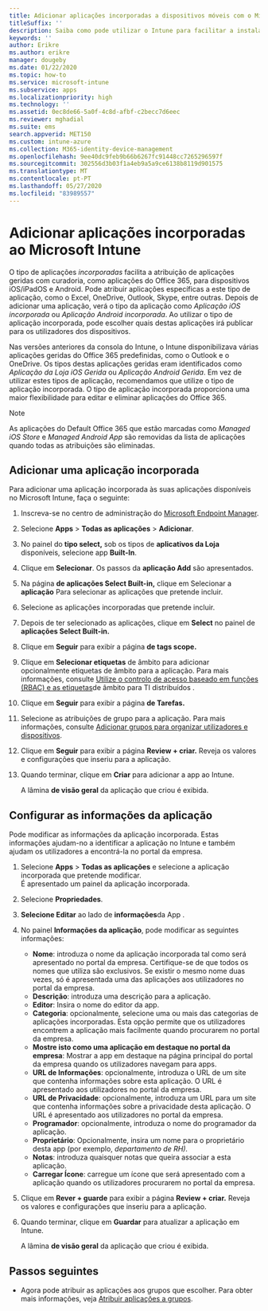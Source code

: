 ```yaml
---
title: Adicionar aplicações incorporadas a dispositivos móveis com o Microsoft Intune
titleSuffix: ''
description: Saiba como pode utilizar o Intune para facilitar a instalação de aplicações incorporadas em dispositivos móveis.
keywords: ''
author: Erikre
ms.author: erikre
manager: dougeby
ms.date: 01/22/2020
ms.topic: how-to
ms.service: microsoft-intune
ms.subservice: apps
ms.localizationpriority: high
ms.technology: ''
ms.assetid: 0ec8de66-5a0f-4c8d-afbf-c2becc7d6eec
ms.reviewer: mghadial
ms.suite: ems
search.appverid: MET150
ms.custom: intune-azure
ms.collection: M365-identity-device-management
ms.openlocfilehash: 9ee40dc9feb9b66b6267fc91448cc7265296597f
ms.sourcegitcommit: 302556d3b03f1a4eb9a5a9ce6138b8119d901575
ms.translationtype: MT
ms.contentlocale: pt-PT
ms.lasthandoff: 05/27/2020
ms.locfileid: "83989557"
---
```

# <a name="add-built-in-apps-to-microsoft-intune"></a>Adicionar aplicações incorporadas ao Microsoft Intune

O tipo de aplicações *incorporadas* facilita a atribuição de aplicações geridas com curadoria, como aplicações do Office 365, para dispositivos iOS/iPadOS e Android. Pode atribuir aplicações específicas a este tipo de aplicação, como o Excel, OneDrive, Outlook, Skype, entre outras. Depois de adicionar uma aplicação, verá o tipo da aplicação como *Aplicação iOS incorporada* ou *Aplicação Android incorporada*. Ao utilizar o tipo de aplicação incorporada, pode escolher quais destas aplicações irá publicar para os utilizadores dos dispositivos.

Nas versões anteriores da consola do Intune, o Intune disponibilizava várias aplicações geridas do Office 365 predefinidas, como o Outlook e o OneDrive. Os tipos destas aplicações geridas eram identificados como *Aplicação da Loja iOS Gerida* ou *Aplicação Android Gerida*. Em vez de utilizar estes tipos de aplicação, recomendamos que utilize o tipo de aplicação incorporada. O tipo de aplicação incorporada proporciona uma maior flexibilidade para editar e eliminar aplicações do Office 365.

>[!NOTE]
>As aplicações do Default Office 365 que estão marcadas como *Managed iOS Store* e *Managed Android App* são removidas da lista de aplicações quando todas as atribuições são eliminadas.

## <a name="add-a-built-in-app"></a>Adicionar uma aplicação incorporada

Para adicionar uma aplicação incorporada às suas aplicações disponíveis no Microsoft Intune, faça o seguinte:
1. Inscreva-se no centro de administração do [Microsoft Endpoint Manager](https://go.microsoft.com/fwlink/?linkid=2109431).
2. Selecione **Apps**  >  **Todas as aplicações**  >  **Adicionar**.
3. No painel do **tipo select,** sob os tipos de **aplicativos da Loja** disponíveis, selecione app **Built-In**.
4. Clique em **Selecionar**. Os passos da **aplicação Add** são apresentados.
5. Na página **de aplicações Select Built-in,** clique em Selecionar a **aplicação** Para selecionar as aplicações que pretende incluir.
6. Selecione as aplicações incorporadas que pretende incluir. 
7. Depois de ter selecionado as aplicações, clique em **Select** no painel de **aplicações Select Built-in.**
8. Clique em **Seguir** para exibir a página **de tags scope.**
9. Clique em **Selecionar etiquetas** de âmbito para adicionar opcionalmente etiquetas de âmbito para a aplicação. Para mais informações, consulte [Utilize o controlo de acesso baseado em funções (RBAC) e as etiquetas](../fundamentals/scope-tags.md)de âmbito para TI distribuídos .
10. Clique em **Seguir** para exibir a página **de Tarefas.**
11. Selecione as atribuições de grupo para a aplicação. Para mais informações, consulte [Adicionar grupos para organizar utilizadores e dispositivos](../fundamentals/groups-add.md). 
12. Clique em **Seguir** para exibir a página **Review + criar.** Reveja os valores e configurações que inseriu para a aplicação.
13. Quando terminar, clique em **Criar** para adicionar a app ao Intune.

    A lâmina **de visão geral** da aplicação que criou é exibida.

## <a name="configure-app-information"></a>Configurar as informações da aplicação

Pode modificar as informações da aplicação incorporada. Estas informações ajudam-no a identificar a aplicação no Intune e também ajudam os utilizadores a encontrá-la no portal da empresa.
1. Selecione **Apps**  >  **Todas as aplicações** e selecione a aplicação incorporada que pretende modificar.  
   É apresentado um painel da aplicação incorporada.
2. Selecione **Propriedades**.
3. **Selecione Editar** ao lado de **informações**da App .
4. No painel **Informações da aplicação**, pode modificar as seguintes informações:
    - **Nome**: introduza o nome da aplicação incorporada tal como será apresentado no portal da empresa. Certifique-se de que todos os nomes que utiliza são exclusivos. Se existir o mesmo nome duas vezes, só é apresentada uma das aplicações aos utilizadores no portal da empresa.
    - **Descrição**: introduza uma descrição para a aplicação. 
    - **Editor**: Insira o nome do editor da app.
    - **Categoria**: opcionalmente, selecione uma ou mais das categorias de aplicações incorporadas. Esta opção permite que os utilizadores encontrem a aplicação mais facilmente quando procurarem no portal da empresa.
    - **Mostre isto como uma aplicação em destaque no portal da empresa**: Mostrar a app em destaque na página principal do portal da empresa quando os utilizadores navegam para apps.
    - **URL de Informações**: opcionalmente, introduza o URL de um site que contenha informações sobre esta aplicação. O URL é apresentado aos utilizadores no portal da empresa.
    - **URL de Privacidade**: opcionalmente, introduza um URL para um site que contenha informações sobre a privacidade desta aplicação. O URL é apresentado aos utilizadores no portal da empresa.
    - **Programador**: opcionalmente, introduza o nome do programador da aplicação.
    - **Proprietário**: Opcionalmente, insira um nome para o proprietário desta app (por exemplo, *departamento de RH).*
    - **Notas**: introduza quaisquer notas que queira associar a esta aplicação.
    - **Carregar Ícone**: carregue um ícone que será apresentado com a aplicação quando os utilizadores procurarem no portal da empresa.
5. Clique em **Rever + guarde** para exibir a página **Review + criar.** Reveja os valores e configurações que inseriu para a aplicação.
13. Quando terminar, clique em **Guardar** para atualizar a aplicação em Intune.

    A lâmina **de visão geral** da aplicação que criou é exibida.

## <a name="next-steps"></a>Passos seguintes

- Agora pode atribuir as aplicações aos grupos que escolher. Para obter mais informações, veja [Atribuir aplicações a grupos](apps-deploy.md).
